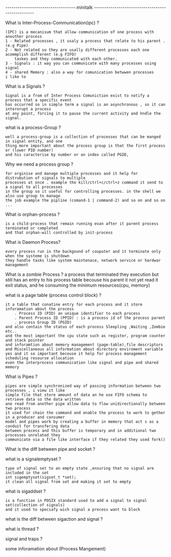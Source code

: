 ---------------------------------- minitalk -------------------------------------------------

What is Inter-Process-Communication(ipc) ?

    (IPC) is a mecanisum that allow communication of one process with anouther process 
    1 - Related processes , it usaly a process that relate to his parent .(e.g Pipe)
    2 - Not related so they are usally different processes each one acommplish different (e.g FIFO)
        taskes and they communicated with each other.
    3 - Signals : it way you can communicate with many processes using signal
    4 - shared Memory : also a way for comunication betwwen processes 
    i like to 

What is a Signals ?

    Signal is a from of Inter Process Comuniction exist to notify a process that a specific event
    has occurred so in simple term a signal is an asynchronous , so it can interorupt a process 
    at any point, forcing it to pause the current activity and hndle the signal.

what is a process-Group ? 

    well a process-group is a collection of processes that can be manged in signal entity, and one
    thing more important about the process group is that the first process or (lower PID number)
    and his caracterise by number or an index called PGID,
    
Why we need a process group ?

    for orginise and manage multiple processes and it help for distrubution of signals to multiple
    processes at once . example the kill/ctrl+c/ctrl+z command it send to a signal to all processes
    in the group so it useful for controlling processes. in the shell we also use group to manage 
    the job example the pipline (comand-1 | command-2) and so on and so on ...

What is orphan-process ?

    is a child-process that remain running evan after it parent process terminated or completed
    and that orphan-will controlled by init-process

What is Daemon Process?

    every process run in the backgound of couputer and it terminate only when the systeme is shutdown
    they handle tasks like system maintenace, network service or hardwar management

What is a zombie Process ?
    a process that terminated they execution but still has an entry to his process table becouse
    his parent it not yet read it exit status, and he consuming the minimum resources(cpu, memory)

what is a page table (process control block) ?

    it a table that conatine entry for each process and it store inforamation about the process
        . Process ID (PID) an unique identifier to each process
        . Parent Process ID (PPID) : is a process id of the process parent
        . process Group ID (PGID)
    and also contain the status of each process Sleepling ,Waiting ,Zombie etc..
    and the most important the cpu state such as register, program counter and stack pointer
    and inforamtion about memory management (page-table),file descriptors 
    and Miscellaneous all information about directory enviroment variable
    yes and it so important becouse it help for process management scheduling resourse allocation 
    even the interprocess communication like signal and pipe and shared memory

What is Pipes ?

    pipes are simple synchronized way of passing information between two processes , i view it like
    simple file that store amount of data an he use FIFO schema to retrieve data so the data written
    ane read from another pipe allow data to flow unidirectionally between two process 
    it used for chain the command and enable the process to work to gether in a producer and consumer
    model and pipes work by creating a buffer in memory that act s as a conduit for transfering data
    between process and this buffer is temporary and in additional two processes unrelated they
    communicate via a file like interface if they related they used fork()

What is the diff between pipe and socket ?


what is a signalemptyset ?

    type of signal set to an empty state ,ensuring that no signal are included in the set
    int sigemptyset(sigset_t *set);
    it clean all signal from set and making it set to empty

what is sigaddset ?

    is a function in POSIX standard used to add a signal to signal set(collection of signals)
    and it used to speciafy wich signal a process want to block 

what is the diff between sigaction and signal ?

what is thread ?

signal and traps ?

some inforamation about (Process Mangement)

